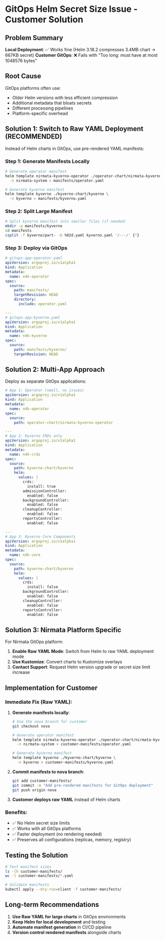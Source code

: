 # GitOps Helm Secret Size Issue - Customer Solution

## Problem Summary

**Local Deployment**: ✅ Works fine (Helm 3.18.2 compresses 3.4MB chart → 667KB secret)
**Customer GitOps**: ❌ Fails with "Too long: must have at most 1048576 bytes"

## Root Cause

GitOps platforms often use:
- Older Helm versions with less efficient compression
- Additional metadata that bloats secrets  
- Different processing pipelines
- Platform-specific overhead

## Solution 1: Switch to Raw YAML Deployment (RECOMMENDED)

Instead of Helm charts in GitOps, use pre-rendered YAML manifests:

### Step 1: Generate Manifests Locally
```bash
# Generate operator manifest
helm template nirmata-kyverno-operator ./operator-chart/nirmata-kyverno-operator \
  -n nirmata-system > manifests/operator.yaml

# Generate kyverno manifest  
helm template kyverno ./kyverno-chart/kyverno \
  -n kyverno > manifests/kyverno.yaml
```

### Step 2: Split Large Manifest
```bash
# Split kyverno manifest into smaller files (if needed)
mkdir -p manifests/kyverno
cd manifests
csplit -f kyverno/part- -b %02d.yaml kyverno.yaml '/---/' {*}
```

### Step 3: Deploy via GitOps
```yaml
# gitops-app-operator.yaml
apiVersion: argoproj.io/v1alpha1
kind: Application
metadata:
  name: n4k-operator
spec:
  source:
    path: manifests/
    targetRevision: HEAD
    directory:
      include: operator.yaml

---
# gitops-app-kyverno.yaml  
apiVersion: argoproj.io/v1alpha1
kind: Application
metadata:
  name: n4k-kyverno
spec:
  source:
    path: manifests/kyverno/
    targetRevision: HEAD
```

## Solution 2: Multi-App Approach

Deploy as separate GitOps applications:

```yaml
# App 1: Operator (small, no issues)
apiVersion: argoproj.io/v1alpha1
kind: Application  
metadata:
  name: n4k-operator
spec:
  source:
    path: operator-chart/nirmata-kyverno-operator

---
# App 2: Kyverno CRDs only
apiVersion: argoproj.io/v1alpha1
kind: Application
metadata:
  name: n4k-crds
spec:
  source:
    path: kyverno-chart/kyverno
    helm:
      values: |
        crds:
          install: true
        admissionController:
          enabled: false
        backgroundController:
          enabled: false
        cleanupController:
          enabled: false
        reportsController:
          enabled: false

---
# App 3: Kyverno Core Components
apiVersion: argoproj.io/v1alpha1  
kind: Application
metadata:
  name: n4k-core
spec:
  source:
    path: kyverno-chart/kyverno
    helm:
      values: |
        crds:
          install: false
        backgroundController:
          enabled: false
        cleanupController:
          enabled: false
        reportsController:
          enabled: false
```

## Solution 3: Nirmata Platform Specific

For Nirmata GitOps platform:

1. **Enable Raw YAML Mode**: Switch from Helm to raw YAML deployment mode
2. **Use Kustomize**: Convert charts to Kustomize overlays
3. **Contact Support**: Request Helm version upgrade or secret size limit increase

## Implementation for Customer

### Immediate Fix (Raw YAML):

1. **Generate manifests locally**:
   ```bash
   # Use the nova branch for customer
   git checkout nova
   
   # Generate operator manifest
   helm template nirmata-kyverno-operator ./operator-chart/nirmata-kyverno-operator \
     -n nirmata-system > customer-manifests/operator.yaml
   
   # Generate kyverno manifest
   helm template kyverno ./kyverno-chart/kyverno \
     -n kyverno > customer-manifests/kyverno.yaml
   ```

2. **Commit manifests to nova branch**:
   ```bash
   git add customer-manifests/
   git commit -m "Add pre-rendered manifests for GitOps deployment"
   git push origin nova
   ```

3. **Customer deploys raw YAML** instead of Helm charts

### Benefits:
- ✅ No Helm secret size limits
- ✅ Works with all GitOps platforms  
- ✅ Faster deployment (no rendering needed)
- ✅ Preserves all configurations (replicas, memory, registry)

## Testing the Solution

```bash
# Test manifest sizes
ls -lh customer-manifests/
wc -l customer-manifests/*.yaml

# Validate manifests
kubectl apply --dry-run=client -f customer-manifests/
```

## Long-term Recommendations

1. **Use Raw YAML for large charts** in GitOps environments
2. **Keep Helm for local development** and testing
3. **Automate manifest generation** in CI/CD pipeline
4. **Version control rendered manifests** alongside charts
